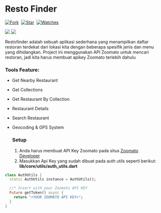 # Resto Finder

[![Fork](https://img.shields.io/github/forks/yusriltakeuchi/restofinder?style=social)](https://github.com/yusriltakeuchi/restofinder/fork)&nbsp; [![Star](https://img.shields.io/github/stars/yusriltakeuchi/restofinder?style=social)](https://github.com/yusriltakeuchi/restofinder/star)&nbsp; [![Watches](https://img.shields.io/github/watchers/yusriltakeuchi/restofinder?style=social)](https://github.com/yusriltakeuchi/restofinder/)&nbsp;


<p><img  src="https://i.ibb.co/59cLNmp/cover.png"/>
<img  src="https://i.ibb.co/Pzyb9h2/cover2.png"/></p>

Restofinder adalah sebuah aplikasi sederhana yang menampilkan daftar restoran terdekat dari lokasi kita dengan beberapa spesifik jenis dan menu yang dihidangkan. Project ini menggunakan API Zoomato untuk mencari restoran, jadi kita harus membuat apikey Zoomato terlebih dahulu


### Tools Feature:

- Get Nearby Restaurant 
- Get Collections
- Get Restaurant By Collection
- Restaurant Details
- Search Restaurant
- Geocoding & GPS System
 

  ### Setup
  1. Anda harus membuat API Key Zoomato pada situs <a href="https://developers.zomato.com/api?lang=id">Zoomato Developer</a>
  2. Masukkan Api Key yang sudah dibuat pada auth utils seperti berikut:
	 **lib/core/utils/auth_utils.dart**
```dart
class AuthUtils {
  static AuthUtils instance = AuthUtils();

  //* Insert with your Zoomato API KEY
  Future getToken() async {
    return "<YOUR ZOOMATO API KEY>";
  }
}
```
